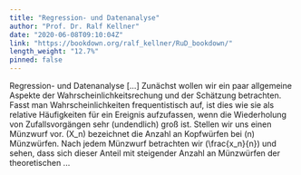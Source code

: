 ```yaml
---
title: "Regression- und Datenanalyse"
author: "Prof. Dr. Ralf Kellner"
date: "2020-06-08T09:10:04Z"
link: "https://bookdown.org/ralf_kellner/RuD_bookdown/"
length_weight: "12.7%"
pinned: false
---
```


Regression- und Datenanalyse [...] Zunächst wollen wir ein paar allgemeine Aspekte der Wahrscheinlichkeitsrechung und der Schätzung betrachten. Fasst man Wahrscheinlichkeiten frequentistisch auf, ist dies wie sie als relative Häufigkeiten für ein Ereignis aufzufassen, wenn die Wiederholung von Zufallsvorgängen sehr (undendlich) groß ist. Stellen wir uns einen Münzwurf vor. \(X_n\) bezeichnet die Anzahl an Kopfwürfen bei \(n\) Münzwürfen. Nach jedem Münzwurf betrachten wir \(\frac{x_n}{n}\) und sehen, dass sich dieser Anteil mit steigender Anzahl an Münzwürfen der theoretischen ...
